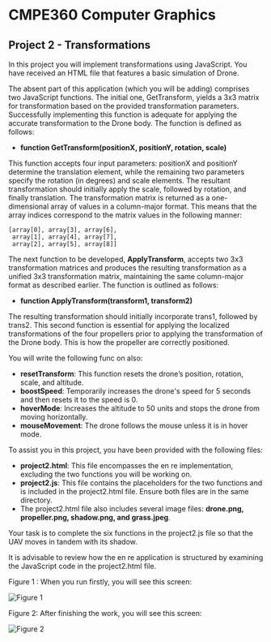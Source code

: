 # CMPE360 Computer Graphics

## Project 2 - Transformations 

In this project you will implement transformations using JavaScript. You have received an HTML
file that features a basic simulation of Drone.

The absent part of this application (which you will be adding) comprises two JavaScript functions.
The initial one, GetTransform, yields a 3x3 matrix for transformation based on the provided
transformation parameters. Successfully implementing this function is adequate for applying the
accurate transformation to the Drone body. The function is defined as follows: 

- **function GetTransform(positionX, positionY, rotation, scale)**

This function accepts four input parameters: positionX and positionY determine the translation
element, while the remaining two parameters specify the rotation (in degrees) and scale
elements. The resultant transformation should initially apply the scale, followed by rotation, and
finally translation. The transformation matrix is returned as a one-dimensional array of values in
a column-major format. This means that the array indices correspond to the matrix values in the
following manner: 

```
[array[0], array[3], array[6],
 array[1], array[4], array[7],
 array[2], array[5], array[8]]
```

The next function to be developed, **ApplyTransform**, accepts two 3x3 transformation matrices
and produces the resulting transformation as a unified 3x3 transformation matrix, maintaining
the same column-major format as described earlier. The function is outlined as follows: 

- **function ApplyTransform(transform1, transform2)**

The resulting
transformation should initially incorporate trans1, followed by trans2. This second function is
essential for applying the localized transformations of the four propellers prior to applying the
transformation of the Drone body. This is how the propeller are correctly positioned.

You will write the following func on also:

- **resetTransform**: This function resets the drone’s position, rotation, scale, and altitude. 
- **boostSpeed**: Temporarily increases the drone's speed for 5 seconds and then resets it to
  the speed is 0. 
- **hoverMode**: Increases the altitude to 50 units and stops the drone from moving
  horizontally. 
- **mouseMovement**: The drone follows the mouse unless it is in hover mode.

To assist you in this project, you have been provided with the following files:

- **project2.html**: This file encompasses the en re implementation, excluding the two
  functions you will be working on. 
- **project2.js**: This file contains the placeholders for the two functions and is included in
  the project2.html file. Ensure both files are in the same directory. 
- The project2.html file also includes several image files: **drone.png, propeller.png,
  shadow.png, and grass.jpeg**. 

Your task is to complete the six functions in the project2.js file so that the UAV moves in tandem
with its shadow.

It is advisable to review how the en re application is structured by examining the JavaScript
code in the project2.html file.

Figure 1 : When you run firstly, you will see this screen:

![Figure 1](placeholder.png)

Figure 2: After finishing the work, you will see this screen:

![Figure 2](placeholder.png)